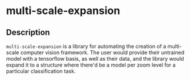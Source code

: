 
# multi-scale-expansion

## Description 
`multi-scale-expansion` is a library for automating the creation of a multi-scale computer vision framework. The user would provide their untrained model with a tensorflow basis, as well as their data, and the library would expand it to a structure where there'd be a model per zoom level for a particular classification task. 
